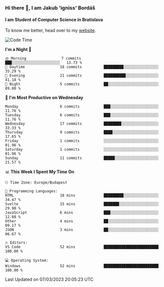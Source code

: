 ### Hi there 👋, I am Jakub 'igniss' Bordáš

#### I am Student of Computer Science in Bratislava
To know me better, head over to my [website](https://bordas.sk).


<!--START_SECTION:waka-->
![Code Time](http://img.shields.io/badge/Code%20Time-1%2C057%20hrs%2039%20mins-blue)

**I'm a Night 🦉** 

```text
🌞 Morning                7 commits           ███░░░░░░░░░░░░░░░░░░░░░░   13.73 % 
🌆 Daytime                18 commits          █████████░░░░░░░░░░░░░░░░   35.29 % 
🌃 Evening                21 commits          ██████████░░░░░░░░░░░░░░░   41.18 % 
🌙 Night                  5 commits           ██░░░░░░░░░░░░░░░░░░░░░░░   09.80 % 
```
📅 **I'm Most Productive on Wednesday** 

```text
Monday                   6 commits           ███░░░░░░░░░░░░░░░░░░░░░░   11.76 % 
Tuesday                  6 commits           ███░░░░░░░░░░░░░░░░░░░░░░   11.76 % 
Wednesday                17 commits          ████████░░░░░░░░░░░░░░░░░   33.33 % 
Thursday                 9 commits           ████░░░░░░░░░░░░░░░░░░░░░   17.65 % 
Friday                   1 commits           ░░░░░░░░░░░░░░░░░░░░░░░░░   01.96 % 
Saturday                 1 commits           ░░░░░░░░░░░░░░░░░░░░░░░░░   01.96 % 
Sunday                   11 commits          █████░░░░░░░░░░░░░░░░░░░░   21.57 % 
```


📊 **This Week I Spent My Time On** 

```text
🕑︎ Time Zone: Europe/Budapest

💬 Programming Languages: 
HTML                     18 mins             █████████░░░░░░░░░░░░░░░░   34.47 % 
Svelte                   15 mins             ███████░░░░░░░░░░░░░░░░░░   29.90 % 
JavaScript               6 mins              ███░░░░░░░░░░░░░░░░░░░░░░   12.88 % 
Other                    4 mins              ██░░░░░░░░░░░░░░░░░░░░░░░   09.17 % 
JSON                     3 mins              ██░░░░░░░░░░░░░░░░░░░░░░░   06.67 % 

🔥 Editors: 
VS Code                  52 mins             █████████████████████████   100.00 % 

💻 Operating System: 
Windows                  52 mins             █████████████████████████   100.00 % 
```


 Last Updated on 07/03/2023 20:05:23 UTC
<!--END_SECTION:waka-->
